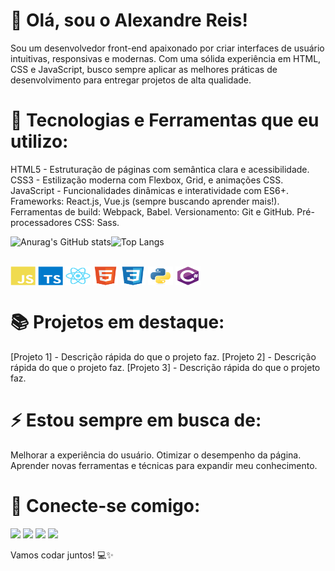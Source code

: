 # 👋 Olá, sou o Alexandre Reis!





Sou um desenvolvedor front-end apaixonado por criar interfaces de usuário intuitivas, responsivas e modernas. Com uma sólida experiência em HTML, CSS e JavaScript, busco sempre aplicar as melhores práticas de desenvolvimento para entregar projetos de alta qualidade.

# 🔧 Tecnologias e Ferramentas que eu utilizo:

HTML5 - Estruturação de páginas com semântica clara e acessibilidade.
CSS3 - Estilização moderna com Flexbox, Grid, e animações CSS.
JavaScript - Funcionalidades dinâmicas e interatividade com ES6+.
Frameworks: React.js, Vue.js (sempre buscando aprender mais!).
Ferramentas de build: Webpack, Babel.
Versionamento: Git e GitHub.
Pré-processadores CSS: Sass.


![Anurag's GitHub stats](https://github-readme-stats.vercel.app/api?username=alexandre-reisjr&show_icons=true&theme=dark)![Top Langs](https://github-readme-stats.vercel.app/api/top-langs/?username=alexandre-reisjr&size_weight=0.5&count_weight=0.5&theme=dark)

<div style="display: inline_block"><br>
  <img align="center" alt="Rafa-Js" height="30" width="40" src="https://raw.githubusercontent.com/devicons/devicon/master/icons/javascript/javascript-plain.svg">
  <img align="center" alt="Rafa-Ts" height="30" width="40" src="https://raw.githubusercontent.com/devicons/devicon/master/icons/typescript/typescript-plain.svg">
  <img align="center" alt="Rafa-React" height="30" width="40" src="https://raw.githubusercontent.com/devicons/devicon/master/icons/react/react-original.svg">
  <img align="center" alt="Rafa-HTML" height="30" width="40" src="https://raw.githubusercontent.com/devicons/devicon/master/icons/html5/html5-original.svg">
  <img align="center" alt="Rafa-CSS" height="30" width="40" src="https://raw.githubusercontent.com/devicons/devicon/master/icons/css3/css3-original.svg">
  <img align="center" alt="Rafa-Python" height="30" width="40" src="https://raw.githubusercontent.com/devicons/devicon/master/icons/python/python-original.svg">
  <img align="center" alt="Rafa-Csharp" height="30" width="40" src="https://raw.githubusercontent.com/devicons/devicon/master/icons/csharp/csharp-original.svg">
</div>

# 📚 Projetos em destaque:

[Projeto 1] - Descrição rápida do que o projeto faz.
[Projeto 2] - Descrição rápida do que o projeto faz.
[Projeto 3] - Descrição rápida do que o projeto faz.

# ⚡ Estou sempre em busca de:

Melhorar a experiência do usuário.
Otimizar o desempenho da página.
Aprender novas ferramentas e técnicas para expandir meu conhecimento.

# 🔗 Conecte-se comigo:
 
<div> 
 <a href="https://instagram.com/rafaballerini" target="_blank"><img src="https://img.shields.io/badge/-Instagram-%23E4405F?style=for-the-badge&logo=instagram&logoColor=white" target="_blank"></a>
 <a href="https://discord.gg/wagxzStdcR" target="_blank"><img src="https://img.shields.io/badge/Discord-7289DA?style=for-the-badge&logo=discord&logoColor=white" target="_blank"></a> 
  <a href = "mailto:contatorafaballerini@gmail.com"><img src="https://img.shields.io/badge/-Gmail-%23333?style=for-the-badge&logo=gmail&logoColor=white" target="_blank"></a>
  <a href="https://www.linkedin.com/in/rafaella-ballerini-45875016a" target="_blank"><img src="https://img.shields.io/badge/-LinkedIn-%230077B5?style=for-the-badge&logo=linkedin&logoColor=white" target="_blank"></a> 
  
</div>





 Vamos codar juntos! 💻✨
